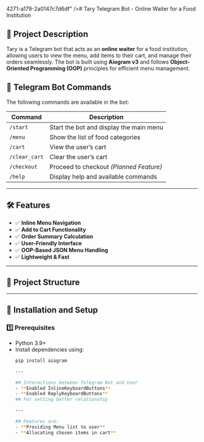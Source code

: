 4271-a179-2a0147c7d6df" /># Tary Telegram Bot - Online Waiter for a Food Institution

## 📌 Project Description
Tary is a Telegram bot that acts as an **online waiter** for a food institution, allowing users to view the menu, add items to their cart, and manage their orders seamlessly. The bot is built using **Aiogram v3** and follows **Object-Oriented Programming (OOP)** principles for efficient menu management.
## 📜 Telegram Bot Commands
The following commands are available in the bot:

| Command       | Description |
|--------------|------------|
| `/start`     | Start the bot and display the main menu |
| `/menu`      | Show the list of food categories |
| `/cart`      | View the user’s cart |
| `/clear_cart` | Clear the user’s cart |
| `/checkout`  | Proceed to checkout *(Planned Feature)* |
| `/help`      | Display help and available commands |


---

## 🛠 Features
- ✅ **Inline Menu Navigation**
- ✅ **Add to Cart Functionality**
- ✅ **Order Summary Calculation**
- ✅ **User-Friendly Interface**
- ✅ **OOP-Based JSON Menu Handling**
- ✅ **Lightweight & Fast**

---

## 📁 Project Structure

---

## 🚀 Installation and Setup
### 1️⃣ Prerequisites
- Python 3.9+
- Install dependencies using:
  ```sh
  pip install aiogram

  ---

  ## Interactions between Telegram Bot and User
  - **Enabled InlineKeyboardButtons**
  - **Enabled ReplyKeyboardButtons**
  ## For setting better relationship

  ---

  ## Features are:
  - **Providing Menu list to user**
  - **Allocating chosen items in cart**
  

